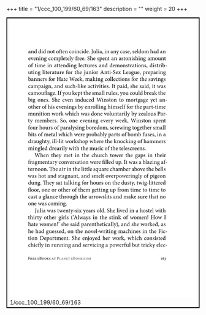 +++
title = "1/ccc_100_199/60_69/163"
description = ""
weight = 20
+++

<table style="border:2px solid black;max-width:800px;max-height:800px;" 
><tr><td><img class="center-fit-jpg"
src="/jpg_/out_jpg_1984__163.jpg"  >1/ccc_100_199/60_69/163</img></td></tr></table>